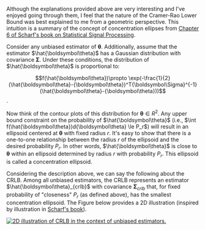Although the explanations provided above are very interesting and I've enjoyed going through them, I feel that the nature of the Cramer-Rao Lower Bound was best explained to me from a geometric perspective. This intuition is a summary of the concept of concentration ellipses from [Chapter 6 of Scharf's book on Statistical Signal Processing][1]. 

Consider any unbiased estimator of ${\boldsymbol\theta}$. Additionally, assume that the estimator $\hat{\boldsymbol\theta}$ has a Gaussian distribution with covariance ${\boldsymbol\Sigma}$. Under these conditions, the distribution of $\hat{\boldsymbol\theta}$ is proportional to:

$$f(\hat{\boldsymbol\theta})\propto \exp(-\frac{1}{2}(\hat{\boldsymbol\theta}-{\boldsymbol\theta})^T{\boldsymbol\Sigma}^{-1}(\hat{\boldsymbol\theta}-{\boldsymbol\theta}))$$. 

Now think of the contour plots of this distribution for ${\boldsymbol\theta}\in R^2$. Any upper bound constraint on the probability of $\hat{\boldsymbol\theta}$ (i.e., $\int f(\hat{\boldsymbol\theta})d{\boldsymbol\theta} \le P_r$) will result in an ellipsoid centered at ${\boldsymbol\theta}$ with fixed radius $r$. It's easy to show that there is a one-to-one relationship between the radius $r$ of the ellipsoid and the desired probability $P_r$. In other words, $\hat{\boldsymbol\theta}$ is close to ${\boldsymbol\theta}$ within an ellipsoid determined by radius $r$ with probability $P_r$. This ellipsoid is called a concentration ellipsoid. 

Considering the description above, we can say the following about the CRLB. Among all unbiased estimators, the CRLB represents an estimator $\hat{\boldsymbol\theta}_{crlb}$ with covariance $\boldsymbol\Sigma_{crlb}$ that, for fixed probability of "closeness" $P_r$ (as defined above), has the smallest concentration ellipsoid. The Figure below provides a 2D illustration (inspired by illustration in [Scharf's book][1]). 

[![2D illustration of CRLB in the context of unbiased estimators.][2]][2]


  [1]: https://books.google.com.au/books/about/Statistical_Signal_Processing.html?id=y_dSAAAAMAAJ&redir_esc=y
  [2]: https://i.stack.imgur.com/Tb3KO.jpg
